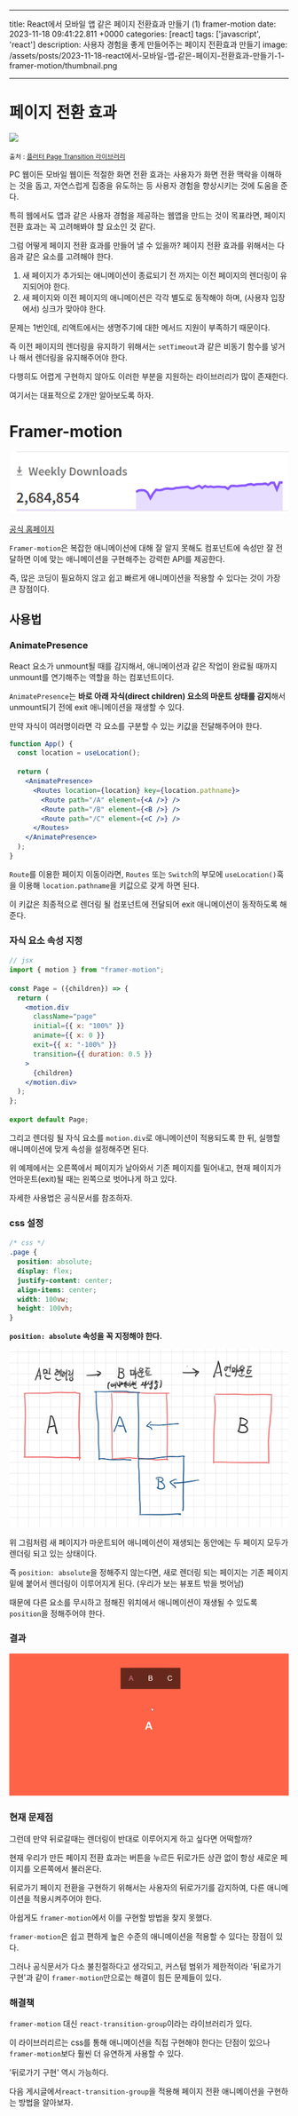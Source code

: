 

---
title: React에서 모바일 앱 같은 페이지 전환효과 만들기 (1) framer-motion
date: 2023-11-18 09:41:22.811 +0000
categories: [react]
tags: ['javascript', 'react']
description: 사용자 경험을 좋게 만들어주는 페이지 전환효과 만들기
image: /assets/posts/2023-11-18-react에서-모바일-앱-같은-페이지-전환효과-만들기-1-framer-motion/thumbnail.png

---

# 페이지 전환 효과

<img src="https://www.yasinilhan.com/page_transition/transition.gif"  width="240"/>

<small>출처 : [플러터 Page Transition 라이브러리](https://pub.dev/packages/page_transition)</small>

PC 웹이든 모바일 웹이든 적절한 화면 전환 효과는 사용자가 화면 전환 맥락을 이해하는 것을 돕고, 자연스럽게 집중을 유도하는 등 사용자 경험을 향상시키는 것에 도움을 준다.

특히 웹에서도 앱과 같은 사용자 경험을 제공하는 웹앱을 만드는 것이 목표라면, 페이지 전환 효과는 꼭 고려해봐야 할 요소인 것 같다.

그럼 어떻게 페이지 전환 효과를 만들어 낼 수 있을까?
페이지 전환 효과를 위해서는 다음과 같은 요소를 고려해야 한다.

1. 새 페이지가 추가되는 애니메이션이 종료되기 전 까지는 이전 페이지의 렌더링이 유지되어야 한다.
2. 새 페이지와 이전 페이지의 애니메이션은 각각 별도로 동작해야 하며, (사용자 입장에서) 싱크가 맞아야 한다.

문제는 1번인데, 리액트에서는 생명주기에 대한 메서드 지원이 부족하기 때문이다.

즉 이전 페이지의 렌더링을 유지하기 위해서는 `setTimeout`과 같은 비동기 함수를 넣거나 해서 렌더링을 유지해주어야 한다.

다행히도 어렵게 구현하지 않아도 이러한 부분을 지원하는 라이브러리가 많이 존재한다.

여기서는 대표적으로 2개만 알아보도록 하자.

# Framer-motion

![](/assets/posts/2023-11-18-react에서-모바일-앱-같은-페이지-전환효과-만들기-1-framer-motion/img0.png)

[공식 홈페이지](https://www.framer.com/motion/)

`Framer-motion`은 복잡한 애니메이션에 대해 잘 알지 못해도 컴포넌트에 속성만 잘 전달하면 이에 맞는 애니메이션을 구현해주는 강력한 API를 제공한다.

즉, 많은 코딩이 필요하지 않고 쉽고 빠르게 애니메이션을 적용할 수 있다는 것이 가장 큰 장점이다.

## 사용법
### AnimatePresence

React 요소가 unmount될 때를 감지해서, 애니메이션과 같은 작업이 완료될 때까지 unmount를 연기해주는 역할을 하는 컴포넌트이다.

`AnimatePresence`는 **바로 아래 자식(direct children) 요소의 마운트 상태를 감지**해서 unmount되기 전에 exit 애니메이션을 재생할 수 있다.

만약 자식이 여러명이라면 각 요소를 구분할 수 있는 키값을 전달해주어야 한다.

```jsx
function App() {
  const location = useLocation();

  return (
    <AnimatePresence>
      <Routes location={location} key={location.pathname}>
        <Route path="/A" element={<A />} />
        <Route path="/B" element={<B />} />
        <Route path="/C" element={<C />} />
      </Routes>
    </AnimatePresence>
  );
}
```

`Route`를 이용한 페이지 이동이라면, `Routes` 또는 `Switch`의 부모에 `useLocation()`훅을 이용해 `location.pathname`을 키값으로 갖게 하면 된다.

이 키값은 최종적으로 렌더링 될 컴포넌트에 전달되어 exit 애니메이션이 동작하도록 해준다.

### 자식 요소 속성 지정
```jsx
// jsx
import { motion } from "framer-motion";

const Page = ({children}) => {
  return (
    <motion.div
      className="page"
      initial={{ x: "100%" }}
      animate={{ x: 0 }}
      exit={{ x: "-100%" }}
      transition={{ duration: 0.5 }}
    >
      {children}
    </motion.div>
  );
};

export default Page;
```

그리고 렌더링 될 자식 요소를 `motion.div`로 애니메이션이 적용되도록 한 뒤, 실행할 애니메이션에 맞게 속성을 설정해주면 된다.

위 예제에서는 오른쪽에서 페이지가 날아와서 기존 페이지를 밀어내고, 현재 페이지가 언마운트(exit)될 때는 왼쪽으로 벗어나게 하고 있다.

자세한 사용법은 공식문서를 참조하자.

### css 설정

```css
/* css */
.page {
  position: absolute;
  display: flex;
  justify-content: center;
  align-items: center;
  width: 100vw;
  height: 100vh;
}
```

**`position: absolute` 속성을 꼭 지정해야 한다.**

![](/assets/posts/2023-11-18-react에서-모바일-앱-같은-페이지-전환효과-만들기-1-framer-motion/img1.png)

위 그림처럼 새 페이지가 마운트되어 애니메이션이 재생되는 동안에는 두 페이지 모두가 렌더링 되고 있는 상태이다.

즉 `position: absolute`을 정해주지 않는다면, 새로 렌더링 되는 페이지는 기존 페이지 밑에 붙어서 렌더링이 이루어지게 된다. (우리가 보는 뷰포트 밖을 벗어남)

때문에 다른 요소를 무시하고 정해진 위치에서 애니메이션이 재생될 수 있도록 `position`을 정해주어야 한다.

### 결과
![](/assets/posts/2023-11-18-react에서-모바일-앱-같은-페이지-전환효과-만들기-1-framer-motion/img2.png)

### 현재 문제점

그런데 만약 뒤로갈때는 렌더링이 반대로 이루어지게 하고 싶다면 어떡할까?

현재 우리가 만든 페이지 전환 효과는 버튼을 누르든 뒤로가든 상관 없이 항상 새로운 페이지를 오른쪽에서 불러온다.

뒤로가기 페이지 전환을 구현하기 위해서는 사용자의 뒤로가기를 감지하여, 다른 애니메이션을 적용시켜주어야 한다.

아쉽게도 `framer-motion`에서 이를 구현할 방법을 찾지 못했다.

`framer-motion`은 쉽고 편하게 높은 수준의 애니메이션을 적용할 수 있다는 장점이 있다.

그러나 공식문서가 다소 불친절하다고 생각되고, 커스텀 범위가 제한적이라 '뒤로가기 구현'과 같이 `framer-motion`만으로는 해결이 힘든 문제들이 있다.

### 해결책

`framer-motion` 대신 `react-transition-group`이라는 라이브러리가 있다.

이 라이브러리르는 css를 통해 애니메이션을 직접 구현해야 한다는 단점이 있으나 `framer-motion`보다 훨씬 더 유연하게 사용할 수 있다.

'뒤로가기 구현' 역시 가능하다.

다음 게시글에서`react-transition-group`을 적용해 페이지 전환 애니메이션을 구현하는 방법을 알아보자.

        